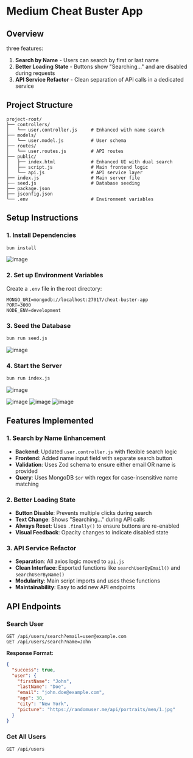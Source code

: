 #  Medium Cheat Buster App 
## Overview
  three features:
1. **Search by Name** - Users can search by first or last name
2. **Better Loading State** - Buttons show "Searching..." and are disabled during requests
3. **API Service Refactor** - Clean separation of API calls in a dedicated service

## Project Structure
```
project-root/
├── controllers/
│   └── user.controller.js     # Enhanced with name search
├── models/
│   └── user.model.js          # User schema
├── routes/
│   └── user.routes.js         # API routes
├── public/
│   ├── index.html             # Enhanced UI with dual search
│   ├── script.js              # Main frontend logic
│   └── api.js                 # API service layer
├── index.js                   # Main server file
├── seed.js                    # Database seeding
├── package.json
├── jsconfig.json
└── .env                       # Environment variables
```

## Setup Instructions

### 1. Install Dependencies
```bash
bun install
```
![image](https://github.com/user-attachments/assets/b57a0a4c-1a72-4357-b902-c82a8935b70d)

### 2. Set up Environment Variables
Create a `.env` file in the root directory:
```env
MONGO_URI=mongodb://localhost:27017/cheat-buster-app
PORT=3000
NODE_ENV=development
```

### 3. Seed the Database
```bash
bun run seed.js
```
![image](https://github.com/user-attachments/assets/c62b75c0-8836-45f5-9785-3819c91cc31b)

### 4. Start the Server
```bash
bun run index.js
```
![image](https://github.com/user-attachments/assets/141996ca-46e7-4f9b-b7b1-0e12e125a545)

![image](https://github.com/user-attachments/assets/bba968c6-e419-4604-9006-5f7e9c7e87a2)
![image](https://github.com/user-attachments/assets/9a8ae68d-756b-4387-8462-5b0fac505328)
![image](https://github.com/user-attachments/assets/9990bb6a-b80b-4564-ae28-78914849cf61)

## Features Implemented

### 1. Search by Name Enhancement
- **Backend**: Updated `user.controller.js` with flexible search logic
- **Frontend**: Added name input field with separate search button
- **Validation**: Uses Zod schema to ensure either email OR name is provided
- **Query**: Uses MongoDB `$or` with regex for case-insensitive name matching

### 2. Better Loading State
- **Button Disable**: Prevents multiple clicks during search
- **Text Change**: Shows "Searching..." during API calls
- **Always Reset**: Uses `.finally()` to ensure buttons are re-enabled
- **Visual Feedback**: Opacity changes to indicate disabled state

### 3. API Service Refactor
- **Separation**: All axios logic moved to `api.js`
- **Clean Interface**: Exported functions like `searchUserByEmail()` and `searchUserByName()`
- **Modularity**: Main script imports and uses these functions
- **Maintainability**: Easy to add new API endpoints

## API Endpoints

### Search User
```
GET /api/users/search?email=user@example.com
GET /api/users/search?name=John
```

**Response Format:**
```json
{
  "success": true,
  "user": {
    "firstName": "John",
    "lastName": "Doe",
    "email": "john.doe@example.com",
    "age": 30,
    "city": "New York",
    "picture": "https://randomuser.me/api/portraits/men/1.jpg"
  }
}
```

### Get All Users
```
GET /api/users
```


